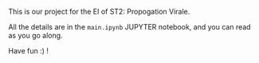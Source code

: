 This is our project for the EI of ST2: Propogation Virale.  

All the details are in the `main.ipynb` JUPYTER notebook, and you can read as you go along. 
 
Have fun :) !  
   


